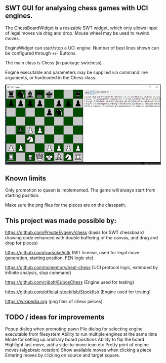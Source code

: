 SWT GUI for analysing chess games with UCI engines.
----


The ChessBoardWidget is a resizable SWT widget, which only allows input of legal moves via drag and drop.
Mouse wheel may be used to rewind moves.

EngineWidget can start/stop a UCI engine. Number of best lines shown can be configured through +/- Buttons.

The main class is Chess (in package swtchess).

Engine executable and parameters may be supplied via command line arguments, or hardcoded in the Chess class.

![Screenshot 1](screen1.png?raw=true "Screenshot 1")


Known limits
---
Only promotion to queen is implemented. The game will always start from starting position.

Make sure the png files for the pieces are on the classpath.



This project was made possible by:
---

https://github.com/PrivateEvgeny/chess
(basis for SWT chessboard drawing code enhanced with double buffering of the canvas, and drag and drop for pieces)  

https://github.com/jvarsoke/ictk
(MIT license, used for legal move generation, starting position, FEN logic etc)

https://github.com/nomemory/neat-chess
(UCI protocol logic, extended by infinite analysis, stop command)

https://github.com/cjbolt/EubosChess
(Engine used for testing) 

https://github.com/official-stockfish/Stockfish
(Engine used for testing)

https://wikipedia.org
(png files of chess pieces)


TODO / ideas for improvements
---

Popup dialog when promoting pawn
File dialog for selecting engine executable from filesystem
Ability to run multiple engines at the same time
Mode for setting up arbitrary board positions
Ability to flip the board
Highlight last move, add a side-to-move icon etc
Pretty print of engine moves (algebraic notation)
Show available moves when clicking a piece
Entering moves by clicking on source and target square.





